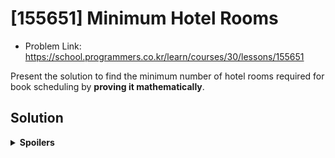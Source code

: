 # [155651] Minimum Hotel Rooms
* Problem Link: https://school.programmers.co.kr/learn/courses/30/lessons/155651

Present the solution to find the minimum number of hotel rooms required for book scheduling by **proving it mathematically**.
  
## Solution
<details>
  <summary><b>Spoilers</b></summary>
This kind of problem is called <b>"Interval Partitioning"</b>, and its solution is <b>Greedy Algorithm</b>. Sort all intervals (booking) first, and then schedule them.

The sort algorithm should sort intervals by their start times.

### Algorithm
Apply specific sorting algorithm to all intervals, and schedule them like FIFO; first booking, first scheduling.

1. (Sort all intervals with specific algorithm)
2. Read the start time & end time of the first booking.
3. Examine the 1st, 2nd, 3rd, ... N-th room schedule.
  
  a. If a K-th room schedule can accept the booking, put it into the schedule.

  b. If not, examine the (K+1)-th, the next room schedule.

3. The total number of room schedules is the answer.

### Counter-Examples
For greedy algorithm, we can think four ways to sort intervals:

1. ★ Earliest start time
2. Earliest finish time
3. Fewest conflicts
4. Shortest interval
   
The answer is the first. For other sorting methods, the upper schedule is a counter-example.
The lower one is the right answer.
#### No Sort
![image](https://github.com/reruo321/CPP-Self-Study/assets/48712088/cce337f5-3340-4aa1-9419-7d6b6151ecac)

#### 2. Earliest Finish Time
![image](https://github.com/reruo321/CPP-Self-Study/assets/48712088/15d9add3-822b-4da1-b297-5322a1386e13)

#### 3. Fewest Conflicts

#### 4. Shortest Interval
![image](https://github.com/reruo321/CPP-Self-Study/assets/48712088/224e38ae-6bb0-4b89-8c7a-d23e0db3b358)

### Real Solution: Earliest Start Time
Sort all bookings by its start time in ascending order. It will prevent the counter-examples.

#### Proof
##### Claim:
##### Proof:




</details>
